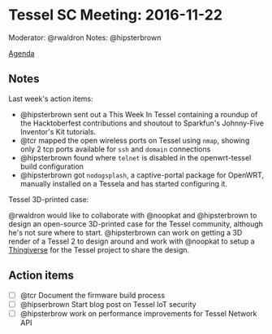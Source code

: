 # Tessel SC Meeting: 2016-11-22
Moderator: @rwaldron
Notes: @hipsterbrown

[Agenda](https://github.com/tessel/project/issues/223)

## Notes

Last week's action items:

- @hipsterbrown sent out a This Week In Tessel containing a roundup of the Hacktoberfest contributions and shoutout to Sparkfun's Johnny-Five Inventor's Kit tutorials.
- @tcr mapped the open wireless ports on Tessel using `nmap`, showing only 2 tcp ports available for `ssh` and `domain` connections
- @hipsterbrown found where `telnet` is disabled in the openwrt-tessel build configuration
- @hipsterbrown got `nodogsplash`, a captive-portal package for OpenWRT, manually installed on a Tessela and has started configuring it.


Tessel 3D-printed case:

@rwaldron would like to collaborate with @noopkat and @hipsterbrown to design an open-source 3D-printed case for the Tessel community, although he's not sure where to start. @hipsterbrown can work on getting a 3D render of a Tessel 2 to design around and work with @noopkat to setup a [Thingiverse](http://www.thingiverse.com) for the Tessel project to share the design. 


## Action items

- [ ] @tcr Document the firmware build process
- [ ] @hipserbrown Start blog post on Tessel IoT security
- [ ] @hipsterbrow work on performance improvements for Tessel Network API
